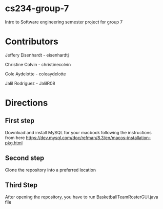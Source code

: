 # cs234-group-7
Intro to Software engineering semester project for group 7

# Contributors

Jeffery Eisenhardt - eisenhardtj

Christine Colvin - christinecolvin

Cole Aydelotte - coleaydelotte

Jalil Rodriguez - JalilR08

# Directions

## First step

Download and install MySQL for your macbook following the instructions from here https://dev.mysql.com/doc/refman/8.3/en/macos-installation-pkg.html

## Second step

Clone the repository into a preferred location

## Third Step

After opening the repository, you have to run BasketballTeamRosterGUI.java file

